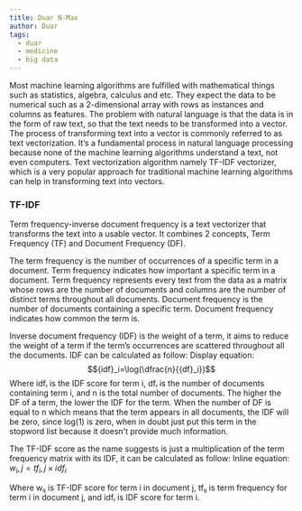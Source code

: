 ```yaml
---
title: Duar N-Max
author: Duar
tags:
  - duar
  - medicine
  - big data
---
```


<!-- excerpt start -->
Most machine learning algorithms are fulfilled with mathematical things such as statistics, algebra, calculus and etc. They expect the data to be numerical such as a 2-dimensional array with rows as instances and columns as features. The problem with natural language is that the data is in the form of raw text, so that the text needs to be transformed into a vector. The process of transforming text into a vector is commonly referred to as text vectorization. It’s a fundamental process in natural language processing because none of the machine learning algorithms understand a text, not even computers. Text vectorization algorithm namely TF-IDF vectorizer, which is a very popular approach for traditional machine learning algorithms can help in transforming text into vectors.
<!-- excerpt end -->

### TF-IDF
Term frequency-inverse document frequency is a text vectorizer that transforms the text into a usable vector. It combines 2 concepts, Term Frequency (TF) and Document Frequency (DF).

The term frequency is the number of occurrences of a specific term in a document. Term frequency indicates how important a specific term in a document. Term frequency represents every text from the data as a matrix whose rows are the number of documents and columns are the number of distinct terms throughout all documents.
Document frequency is the number of documents containing a specific term. Document frequency indicates how common the term is.

Inverse document frequency (IDF) is the weight of a term, it aims to reduce the weight of a term if the term’s occurrences are scattered throughout all the documents. IDF can be calculated as follow:
Display equation: $${idf}_i=\log(\dfrac{n}{{df}_i})$$
Where idfᵢ is the IDF score for term i, dfᵢ is the number of documents containing term i, and n is the total number of documents. The higher the DF of a term, the lower the IDF for the term. When the number of DF is equal to n which means that the term appears in all documents, the IDF will be zero, since log(1) is zero, when in doubt just put this term in the stopword list because it doesn't provide much information.

The TF-IDF score as the name suggests is just a multiplication of the term frequency matrix with its IDF, it can be calculated as follow:
Inline equation: $w_i,j={tf}_i,j \times {idf}_i$

Where wᵢⱼ is TF-IDF score for term i in document j, tfᵢⱼ is term frequency for term i in document j, and idfᵢ is IDF score for term i.
